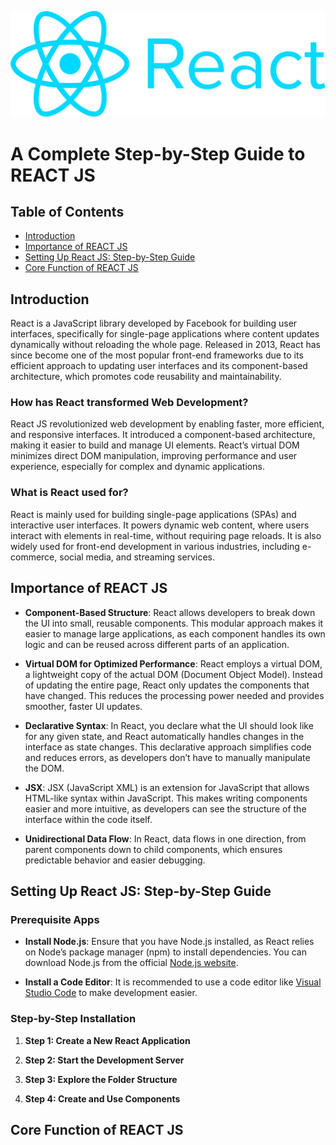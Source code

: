 ![react](react.png)

# A Complete Step-by-Step Guide to REACT JS

## Table of Contents

- [Introduction](#introduction)
- [Importance of REACT JS](#importance-of-react-js)
- [Setting Up React JS: Step-by-Step Guide](#setting-up-react-js-step-by-step-guide)
- [Core Function of REACT JS](#core-function-of-react-js)


## Introduction 

React is a JavaScript library developed by Facebook for building user interfaces, specifically for single-page applications where content updates dynamically without reloading the whole page. Released in 2013, React has since become one of the most popular front-end frameworks due to its efficient approach to updating user interfaces and its component-based architecture, which promotes code reusability and maintainability.

### How has React transformed Web Development?

React JS revolutionized web development by enabling faster, more efficient, and responsive interfaces. It introduced a component-based architecture, making it easier to build and manage UI elements. React’s virtual DOM minimizes direct DOM manipulation, improving performance and user experience, especially for complex and dynamic applications.

### What is React used for?

React is mainly used for building single-page applications (SPAs) and interactive user interfaces. It powers dynamic web content, where users interact with elements in real-time, without requiring page reloads. It is also widely used for front-end development in various industries, including e-commerce, social media, and streaming services.

## Importance of REACT JS 

- **Component-Based Structure**: React allows developers to break down the UI into small, reusable components. This modular approach makes it easier to manage large applications, as each component handles its own logic and can be reused across different parts of an application.

- **Virtual DOM for Optimized Performance**: React employs a virtual DOM, a lightweight copy of the actual DOM (Document Object Model). Instead of updating the entire page, React only updates the components that have changed. This reduces the processing power needed and provides smoother, faster UI updates.

- **Declarative Syntax**: In React, you declare what the UI should look like for any given state, and React automatically handles changes in the interface as state changes. This declarative approach simplifies code and reduces errors, as developers don’t have to manually manipulate the DOM.

- **JSX**: JSX (JavaScript XML) is an extension for JavaScript that allows HTML-like syntax within JavaScript. This makes writing components easier and more intuitive, as developers can see the structure of the interface within the code itself.

- **Unidirectional Data Flow**: In React, data flows in one direction, from parent components down to child components, which ensures predictable behavior and easier debugging.

## Setting Up React JS: Step-by-Step Guide 

### Prerequisite Apps

- **Install Node.js**: Ensure that you have Node.js installed, as React relies on Node’s package manager (npm) to install dependencies. You can download Node.js from the official [Node.js website](https://nodejs.org/en).

- **Install a Code Editor**: It is recommended to use a code editor like [Visual Studio Code](https://code.visualstudio.com/) to make development easier.

### Step-by-Step Installation

1. **Step 1: Create a New React Application**

2. **Step 2: Start the Development Server**

3. **Step 3: Explore the Folder Structure**

4. **Step 4: Create and Use Components**

## Core Function of REACT JS



